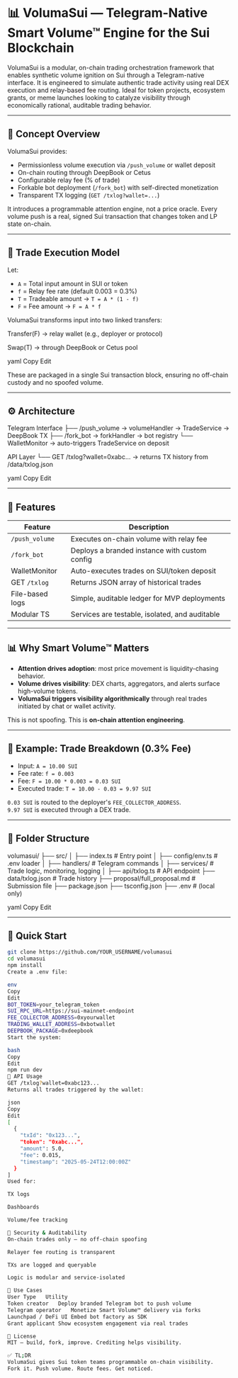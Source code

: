 # 📊 VolumaSui — Telegram-Native Smart Volume™ Engine for the Sui Blockchain

VolumaSui is a modular, on-chain trading orchestration framework that enables synthetic volume ignition on Sui through a Telegram-native interface. It is engineered to simulate authentic trade activity using real DEX execution and relay-based fee routing. Ideal for token projects, ecosystem grants, or meme launches looking to catalyze visibility through economically rational, auditable trading behavior.

---

## 🧠 Concept Overview

VolumaSui provides:

- Permissionless volume execution via `/push_volume` or wallet deposit  
- On-chain routing through DeepBook or Cetus  
- Configurable relay fee (% of trade)  
- Forkable bot deployment (`/fork_bot`) with self-directed monetization  
- Transparent TX logging (`GET /txlog?wallet=...`)  

It introduces a programmable attention engine, not a price oracle. Every volume push is a real, signed Sui transaction that changes token and LP state on-chain.

--- 

## 📐 Trade Execution Model

Let:  
- `A` = Total input amount in SUI or token  
- `f` = Relay fee rate (default 0.003 = 0.3%)  
- `T` = Tradeable amount → `T = A * (1 - f)`  
- `F` = Fee amount → `F = A * f`

VolumaSui transforms input into two linked transfers:

Transfer(F) → relay wallet (e.g., deployer or protocol)

Swap(T) → through DeepBook or Cetus pool

yaml
Copy
Edit

These are packaged in a single Sui transaction block, ensuring no off-chain custody and no spoofed volume.

---

## ⚙️ Architecture

Telegram Interface
├── /push_volume → volumeHandler → TradeService → DeepBook TX
├── /fork_bot → forkHandler → bot registry
└── WalletMonitor → auto-triggers TradeService on deposit

API Layer
└── GET /txlog?wallet=0xabc... → returns TX history from /data/txlog.json

yaml
Copy
Edit

---

## 🔧 Features

| Feature         | Description                                        |
|----------------|----------------------------------------------------|
| `/push_volume` | Executes on-chain volume with relay fee           |
| `/fork_bot`    | Deploys a branded instance with custom config     |
| WalletMonitor  | Auto-executes trades on SUI/token deposit         |
| GET `/txlog`   | Returns JSON array of historical trades           |
| File-based logs| Simple, auditable ledger for MVP deployments      |
| Modular TS     | Services are testable, isolated, and auditable    |

---

## 📊 Why Smart Volume™ Matters

- **Attention drives adoption**: most price movement is liquidity-chasing behavior.
- **Volume drives visibility**: DEX charts, aggregators, and alerts surface high-volume tokens.
- **VolumaSui triggers visibility algorithmically** through real trades initiated by chat or wallet activity.

This is not spoofing. This is **on-chain attention engineering**.

---

## 🧮 Example: Trade Breakdown (0.3% Fee)

- Input: `A = 10.00 SUI`  
- Fee rate: `f = 0.003`  
- Fee: `F = 10.00 * 0.003 = 0.03 SUI`  
- Executed trade: `T = 10.00 - 0.03 = 9.97 SUI`

`0.03 SUI` is routed to the deployer's `FEE_COLLECTOR_ADDRESS`.  
`9.97 SUI` is executed through a DEX trade.

---

## 📁 Folder Structure

volumasui/
├── src/
│ ├── index.ts # Entry point
│ ├── config/env.ts # .env loader
│ ├── handlers/ # Telegram commands
│ ├── services/ # Trade logic, monitoring, logging
│ ├── api/txlog.ts # API endpoint
├── data/txlog.json # Trade history
├── proposal/full_proposal.md # Submission file
├── package.json
├── tsconfig.json
├── .env # (local only)

yaml
Copy
Edit

---

## 🚀 Quick Start

```bash
git clone https://github.com/YOUR_USERNAME/volumasui
cd volumasui
npm install
Create a .env file:

env
Copy
Edit
BOT_TOKEN=your_telegram_token
SUI_RPC_URL=https://sui-mainnet-endpoint
FEE_COLLECTOR_ADDRESS=0xyourwallet
TRADING_WALLET_ADDRESS=0xbotwallet
DEEPBOOK_PACKAGE=0xdeepbook
Start the system:

bash
Copy
Edit
npm run dev
📡 API Usage
GET /txlog?wallet=0xabc123...
Returns all trades triggered by the wallet:

json
Copy
Edit
[
  {
    "txId": "0x123...",
    "token": "0xabc...",
    "amount": 5.0,
    "fee": 0.015,
    "timestamp": "2025-05-24T12:00:00Z"
  }
]
Used for:

TX logs

Dashboards

Volume/fee tracking

🧠 Security & Auditability
On-chain trades only — no off-chain spoofing

Relayer fee routing is transparent

TXs are logged and queryable

Logic is modular and service-isolated

💼 Use Cases
User Type	Utility
Token creator	Deploy branded Telegram bot to push volume
Telegram operator	Monetize Smart Volume™ delivery via forks
Launchpad / DeFi UI	Embed bot factory as SDK
Grant applicant	Show ecosystem engagement via real trades

🧾 License
MIT — build, fork, improve. Crediting helps visibility.

✅ TL;DR
VolumaSui gives Sui token teams programmable on-chain visibility.
Fork it. Push volume. Route fees. Get noticed.
